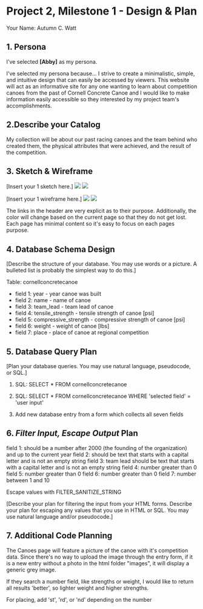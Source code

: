 # Project 2, Milestone 1 - Design & Plan

Your Name: Autumn C. Watt

## 1. Persona

I've selected **[Abby]** as my persona.

I've selected my persona because... I strive to create a minimalistic, simple, and intuitive design that can easily be accessed by viewers. This website will act as an informative site for any one wanting to learn about competition canoes from the past of Cornell Concrete Canoe and I would like to make information easily accessible so they interested by my project team's accomplishments.

## 2.Describe your Catalog

My collection will be about our past racing canoes and the team behind who created them, the physical attributes that were achieved, and the result of the competition.

## 3. Sketch & Wireframe

[Insert your 1 sketch here.]
![](project2_sketch1.jpeg)
![](project2_sketch2.jpeg)

[Insert your 1 wireframe here.]
![](project2_wireframe1.jpeg)
![](project2_wireframe2.jpeg)

The links in the header are very explicit as to their purpose. Additionally, the color will change based on the current page so that they do not get lost. Each page has minimal content so it's easy to focus on each pages purpose.

## 4. Database Schema Design

[Describe the structure of your database. You may use words or a picture. A bulleted list is probably the simplest way to do this.]

Table: cornellconcretecanoe
* field 1: year - year canoe was built
* field 2: name - name of canoe
* field 3: team_lead - team lead of canoe
* field 4: tensile_strength - tensile strength of canoe [psi]
* field 5: compressive_strength - compressive strength of canoe [psi]
* field 6: weight - weight of canoe [lbs]
* field 7: place - place of canoe at regional competition


## 5. Database Query Plan

[Plan your database queries. You may use natural language, pseudocode, or SQL.]

1. SQL: SELECT * FROM cornellconcretecanoe

2. SQL: SELECT * FROM cornellconcretecanoe WHERE 'selected field' = 'user input'

3. Add new database entry from a form which collects all seven fields


## 6. *Filter Input, Escape Output* Plan

field 1: should be a number after 2000 (the founding of the organization) and up to the current year
field 2: should be text that starts with a capital letter and is not an empty string
field 3: team lead should be text that starts with a capital letter and is not an empty string
field 4: number greater than 0
field 5: number greater than 0
field 6: number greater than 0
field 7: number between 1 and 10

Escape values with FILTER_SANITIZE_STRING

[Describe your plan for filtering the input from your HTML forms. Describe your plan for escaping any values that you use in HTML or SQL. You may use natural language and/or pseudocode.]

## 7. Additional Code Planning

The Canoes page will feature a picture of the canoe with it's competition data. Since there's no way to upload the image through the entry form, if it is a new entry without a photo in the html folder "images", it will display a generic grey image.

If they search a number field, like strengths or weight, I would like to return all results 'better', so lighter weight and higher strengths.

For placing, add 'st', 'rd', or 'nd' depending on the number
